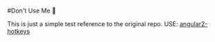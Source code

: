 #Don't Use Me 🚨

This is just a simple test reference to the original repo.
USE: [angular2-hotkeys](https://github.com/brtnshrdr/angular2-hotkeys)